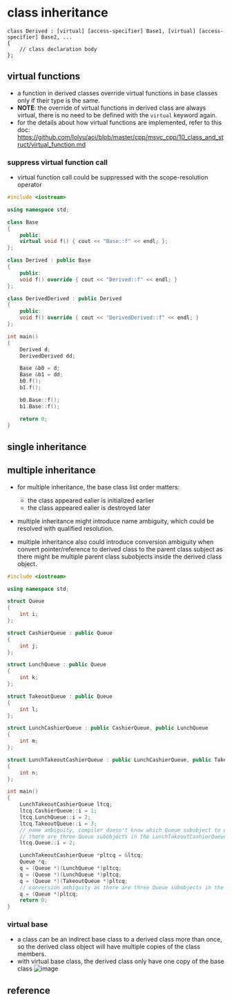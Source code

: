 # class inheritance

```
class Derived : [virtual] [access-specifier] Base1, [virtual] [access-specifier] Base2, ...
{
    // class declaration body
};
```

## virtual functions
* a function in derived classes override virtual functions in base classes only if their type is the same.
* **NOTE**: the override of virtual functions in derived class are always virtual, there is no need to be defined with the `virtual` keyword again.
* for the details about how virtual functions are implemented, refer to this doc: https://github.com/lolyu/aoi/blob/master/cpp/msvc_cpp/10_class_and_struct/virtual_function.md

### suppress virtual function call
* virtual function call could be suppressed with the scope-resolution operator
```cpp
#include <iostream>

using namespace std;

class Base
{
    public:
    virtual void f() { cout << "Base::f" << endl; };
};

class Derived : public Base
{
    public:
    void f() override { cout << "Derived::f" << endl; }
};

class DerivedDerived : public Derived
{
    public:
    void f() override { cout << "DerivedDerived::f" << endl; }
};

int main()
{
    Derived d;
    DerivedDerived dd;

    Base &b0 = d;
    Base &b1 = dd;
    b0.f();
    b1.f();

    b0.Base::f();
    b1.Base::f();

    return 0;
}
```

## single inheritance
## multiple inheritance
* for multiple inheritance, the base class list order matters:
    * the class appeared ealier is initialized earlier
    * the class appeared ealier is destroyed later

* multiple inheritance might introduce name ambiguity, which could be resolved with qualified resolution.
* multiple inheritance also could introduce conversion ambiguity when convert pointer/reference to derived class to the parent class subject as there might be multiple parent class subobjects inside the derived class object.
```cpp
#include <iostream>

using namespace std;

struct Queue
{
    int i;
};

struct CashierQueue : public Queue
{
    int j;
};

struct LunchQueue : public Queue
{
    int k;
};

struct TakeoutQueue : public Queue
{
    int l;
};

struct LunchCashierQueue : public CashierQueue, public LunchQueue
{
    int m;
};

struct LunchTakeoutCashierQueue : public LunchCashierQueue, public TakeoutQueue
{
    int n;
};

int main()
{
    LunchTakeoutCashierQueue ltcq;
    ltcq.CashierQueue::i = 1;
    ltcq.LunchQueue::i = 2;
    ltcq.TakeoutQueue::i = 3;
    // name ambiguity, compiler doesn't know which Queue subobject to use
    // there are three Queue subobjects in the LunchTakeoutCashierQueue object
    ltcq.Queue::i = 2;

    LunchTakeoutCashierQueue *pltcq = &ltcq;
    Queue *q;
    q = (Queue *)(LunchQueue *)pltcq;
    q = (Queue *)(LunchQueue *)pltcq;
    q = (Queue *)(TakeoutQueue *)pltcq;
    // conversion ambiguity as there are three Queue subobjects in the LunchTakeoutCashierQueue object
    q = (Queue *)pltcq;
    return 0;
}
```

### virtual base
* a class can be an indirect base class to a derived class more than once, so the derived class object will have multiple copies of the class members.
* with virtual base class, the derived class only have one copy of the base class
![image](https://github.com/lolyu/aoi/assets/35479537/771e441a-0a32-4b21-8aef-29464c0ed61c)


## reference

